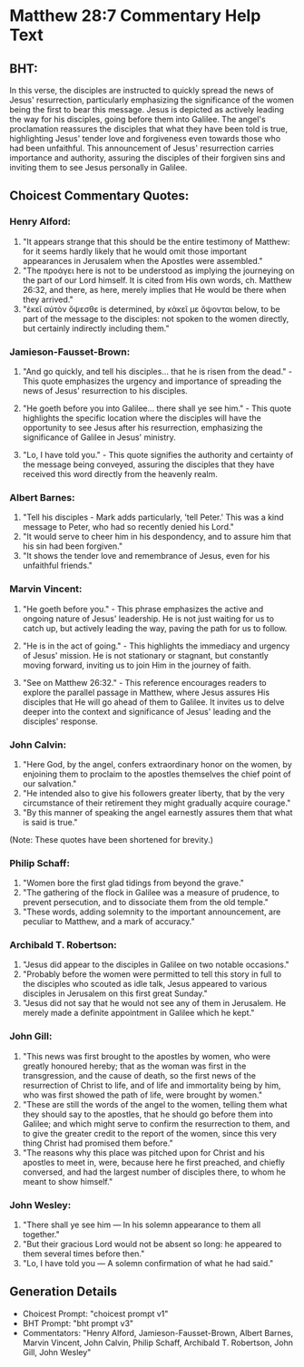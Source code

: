 # Matthew 28:7 Commentary Help Text

## BHT:
In this verse, the disciples are instructed to quickly spread the news of Jesus' resurrection, particularly emphasizing the significance of the women being the first to bear this message. Jesus is depicted as actively leading the way for his disciples, going before them into Galilee. The angel's proclamation reassures the disciples that what they have been told is true, highlighting Jesus' tender love and forgiveness even towards those who had been unfaithful. This announcement of Jesus' resurrection carries importance and authority, assuring the disciples of their forgiven sins and inviting them to see Jesus personally in Galilee.

## Choicest Commentary Quotes:
### Henry Alford:
1. "It appears strange that this should be the entire testimony of Matthew: for it seems hardly likely that he would omit those important appearances in Jerusalem when the Apostles were assembled."
2. "The προάγει here is not to be understood as implying the journeying on the part of our Lord himself. It is cited from His own words, ch. Matthew 26:32, and there, as here, merely implies that He would be there when they arrived."
3. "ἐκεῖ αὐτὸν ὄψεσθε is determined, by κἀκεῖ με ὄψονται below, to be part of the message to the disciples: not spoken to the women directly, but certainly indirectly including them."

### Jamieson-Fausset-Brown:
1. "And go quickly, and tell his disciples... that he is risen from the dead." - This quote emphasizes the urgency and importance of spreading the news of Jesus' resurrection to his disciples.

2. "He goeth before you into Galilee... there shall ye see him." - This quote highlights the specific location where the disciples will have the opportunity to see Jesus after his resurrection, emphasizing the significance of Galilee in Jesus' ministry.

3. "Lo, I have told you." - This quote signifies the authority and certainty of the message being conveyed, assuring the disciples that they have received this word directly from the heavenly realm.

### Albert Barnes:
1. "Tell his disciples - Mark adds particularly, 'tell Peter.' This was a kind message to Peter, who had so recently denied his Lord."
2. "It would serve to cheer him in his despondency, and to assure him that his sin had been forgiven."
3. "It shows the tender love and remembrance of Jesus, even for his unfaithful friends."

### Marvin Vincent:
1. "He goeth before you." - This phrase emphasizes the active and ongoing nature of Jesus' leadership. He is not just waiting for us to catch up, but actively leading the way, paving the path for us to follow.

2. "He is in the act of going." - This highlights the immediacy and urgency of Jesus' mission. He is not stationary or stagnant, but constantly moving forward, inviting us to join Him in the journey of faith.

3. "See on Matthew 26:32." - This reference encourages readers to explore the parallel passage in Matthew, where Jesus assures His disciples that He will go ahead of them to Galilee. It invites us to delve deeper into the context and significance of Jesus' leading and the disciples' response.

### John Calvin:
1. "Here God, by the angel, confers extraordinary honor on the women, by enjoining them to proclaim to the apostles themselves the chief point of our salvation."
2. "He intended also to give his followers greater liberty, that by the very circumstance of their retirement they might gradually acquire courage."
3. "By this manner of speaking the angel earnestly assures them that what is said is true."

(Note: These quotes have been shortened for brevity.)

### Philip Schaff:
1. "Women bore the first glad tidings from beyond the grave."
2. "The gathering of the flock in Galilee was a measure of prudence, to prevent persecution, and to dissociate them from the old temple."
3. "These words, adding solemnity to the important announcement, are peculiar to Matthew, and a mark of accuracy."

### Archibald T. Robertson:
1. "Jesus did appear to the disciples in Galilee on two notable occasions." 
2. "Probably before the women were permitted to tell this story in full to the disciples who scouted as idle talk, Jesus appeared to various disciples in Jerusalem on this first great Sunday." 
3. "Jesus did not say that he would not see any of them in Jerusalem. He merely made a definite appointment in Galilee which he kept."

### John Gill:
1. "This news was first brought to the apostles by women, who were greatly honoured hereby; that as the woman was first in the transgression, and the cause of death, so the first news of the resurrection of Christ to life, and of life and immortality being by him, who was first showed the path of life, were brought by women."
2. "These are still the words of the angel to the women, telling them what they should say to the apostles, that he should go before them into Galilee; and which might serve to confirm the resurrection to them, and to give the greater credit to the report of the women, since this very thing Christ had promised them before."
3. "The reasons why this place was pitched upon for Christ and his apostles to meet in, were, because here he first preached, and chiefly conversed, and had the largest number of disciples there, to whom he meant to show himself."

### John Wesley:
1. "There shall ye see him — In his solemn appearance to them all together."
2. "But their gracious Lord would not be absent so long: he appeared to them several times before then."
3. "Lo, I have told you — A solemn confirmation of what he had said."


## Generation Details
- Choicest Prompt: "choicest prompt v1"
- BHT Prompt: "bht prompt v3"
- Commentators: "Henry Alford, Jamieson-Fausset-Brown, Albert Barnes, Marvin Vincent, John Calvin, Philip Schaff, Archibald T. Robertson, John Gill, John Wesley"
